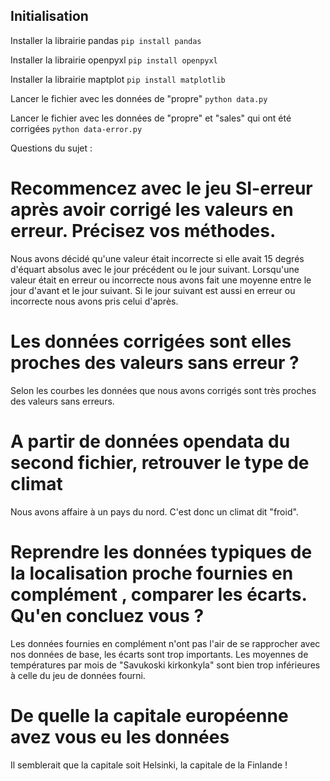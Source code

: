 
## Initialisation 

Installer la librairie pandas
`pip install pandas`

Installer la librairie openpyxl
`pip install openpyxl`

Installer la librairie maptplot
`pip install matplotlib`

Lancer le fichier avec les données de "propre"
`python data.py`

Lancer le fichier avec les données de "propre" et "sales" qui ont été corrigées
`python data-error.py`


Questions du sujet : 

# Recommencez avec le jeu SI-erreur après avoir corrigé les valeurs en erreur. Précisez vos méthodes.
Nous avons décidé qu'une valeur était incorrecte si elle avait 15 degrés d'équart absolus avec le jour précédent ou le jour suivant.
Lorsqu'une valeur était en erreur ou incorrecte nous avons fait une moyenne entre le jour d'avant et le jour suivant. Si le jour suivant est aussi en erreur ou incorrecte nous avons pris celui d'après.

# Les données corrigées sont elles proches des valeurs sans erreur ?
Selon les courbes  les données que nous avons corrigés sont très proches des valeurs sans erreurs.

# A partir de données opendata du second fichier, retrouver le type de climat
Nous avons affaire à un pays du nord. C'est donc un climat dit "froid".

# Reprendre les données typiques de la localisation proche fournies en complément , comparer les écarts. Qu'en concluez vous ?
Les données fournies en complément n'ont pas l'air de se rapprocher avec nos données de base, les écarts sont trop importants.
Les moyennes de températures par mois de "Savukoski kirkonkyla" sont bien trop inférieures à celle du jeu de données fourni.

# De quelle la capitale européenne avez vous eu les données 
Il semblerait que la capitale soit Helsinki, la capitale de la Finlande !

